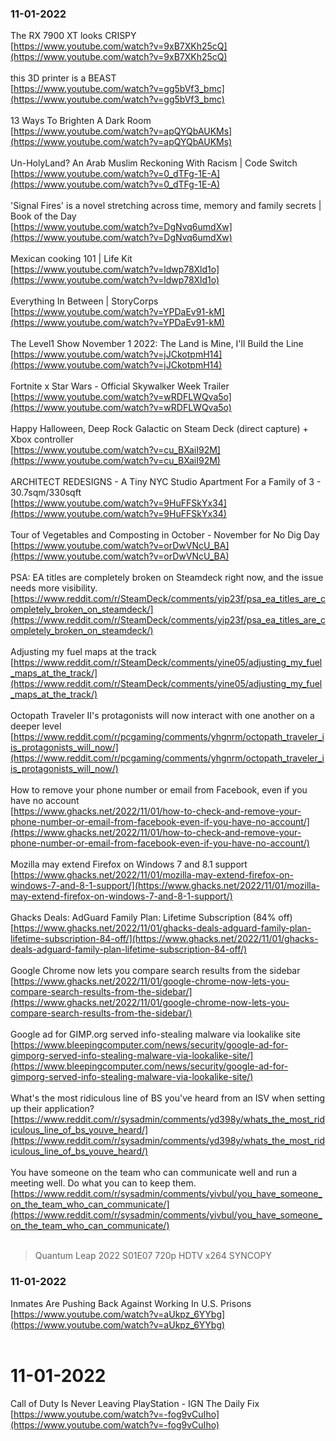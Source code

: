 ### 11-01-2022
The RX 7900 XT looks CRISPY <br> [https://www.youtube.com/watch?v=9xB7XKh25cQ](https://www.youtube.com/watch?v=9xB7XKh25cQ) <br><br>
this 3D printer is a BEAST <br> [https://www.youtube.com/watch?v=gg5bVf3_bmc](https://www.youtube.com/watch?v=gg5bVf3_bmc) <br><br>
13 Ways To Brighten A Dark Room <br> [https://www.youtube.com/watch?v=apQYQbAUKMs](https://www.youtube.com/watch?v=apQYQbAUKMs) <br><br>
Un-HolyLand? An Arab Muslim Reckoning With Racism | Code Switch <br> [https://www.youtube.com/watch?v=0_dTFg-1E-A](https://www.youtube.com/watch?v=0_dTFg-1E-A) <br><br>
'Signal Fires' is a novel stretching across time, memory and family secrets | Book of the Day <br> [https://www.youtube.com/watch?v=DgNvq6umdXw](https://www.youtube.com/watch?v=DgNvq6umdXw) <br><br>
Mexican cooking 101 | Life Kit <br> [https://www.youtube.com/watch?v=ldwp78Xld1o](https://www.youtube.com/watch?v=ldwp78Xld1o) <br><br>
Everything In Between | StoryCorps <br> [https://www.youtube.com/watch?v=YPDaEv91-kM](https://www.youtube.com/watch?v=YPDaEv91-kM) <br><br>
The Level1 Show November 1 2022: The Land is Mine, I'll Build the Line <br> [https://www.youtube.com/watch?v=jJCkotpmH14](https://www.youtube.com/watch?v=jJCkotpmH14) <br><br>
Fortnite x Star Wars - Official Skywalker Week Trailer <br> [https://www.youtube.com/watch?v=wRDFLWQva5o](https://www.youtube.com/watch?v=wRDFLWQva5o) <br><br>
Happy Halloween, Deep Rock Galactic on Steam Deck (direct capture) + Xbox controller <br> [https://www.youtube.com/watch?v=cu_BXaiI92M](https://www.youtube.com/watch?v=cu_BXaiI92M) <br><br>
ARCHITECT REDESIGNS - A Tiny NYC Studio Apartment For a Family of 3 - 30.7sqm/330sqft <br> [https://www.youtube.com/watch?v=9HuFFSkYx34](https://www.youtube.com/watch?v=9HuFFSkYx34) <br><br>
Tour of Vegetables and Composting in October - November for No Dig Day <br> [https://www.youtube.com/watch?v=orDwVNcU_BA](https://www.youtube.com/watch?v=orDwVNcU_BA) <br><br>
PSA: EA titles are completely broken on Steamdeck right now, and the issue needs more visibility. <br> [https://www.reddit.com/r/SteamDeck/comments/yip23f/psa_ea_titles_are_completely_broken_on_steamdeck/](https://www.reddit.com/r/SteamDeck/comments/yip23f/psa_ea_titles_are_completely_broken_on_steamdeck/) <br><br>
Adjusting my fuel maps at the track <br> [https://www.reddit.com/r/SteamDeck/comments/yine05/adjusting_my_fuel_maps_at_the_track/](https://www.reddit.com/r/SteamDeck/comments/yine05/adjusting_my_fuel_maps_at_the_track/) <br><br>
Octopath Traveler II's protagonists will now interact with one another on a deeper level <br> [https://www.reddit.com/r/pcgaming/comments/yhgnrm/octopath_traveler_iis_protagonists_will_now/](https://www.reddit.com/r/pcgaming/comments/yhgnrm/octopath_traveler_iis_protagonists_will_now/) <br><br>
How to remove your phone number or email from Facebook, even if you have no account <br> [https://www.ghacks.net/2022/11/01/how-to-check-and-remove-your-phone-number-or-email-from-facebook-even-if-you-have-no-account/](https://www.ghacks.net/2022/11/01/how-to-check-and-remove-your-phone-number-or-email-from-facebook-even-if-you-have-no-account/) <br><br>
Mozilla may extend Firefox on Windows 7 and 8.1 support <br> [https://www.ghacks.net/2022/11/01/mozilla-may-extend-firefox-on-windows-7-and-8-1-support/](https://www.ghacks.net/2022/11/01/mozilla-may-extend-firefox-on-windows-7-and-8-1-support/) <br><br>
Ghacks Deals: AdGuard Family Plan: Lifetime Subscription (84% off) <br> [https://www.ghacks.net/2022/11/01/ghacks-deals-adguard-family-plan-lifetime-subscription-84-off/](https://www.ghacks.net/2022/11/01/ghacks-deals-adguard-family-plan-lifetime-subscription-84-off/) <br><br>
Google Chrome now lets you compare search results from the sidebar <br> [https://www.ghacks.net/2022/11/01/google-chrome-now-lets-you-compare-search-results-from-the-sidebar/](https://www.ghacks.net/2022/11/01/google-chrome-now-lets-you-compare-search-results-from-the-sidebar/) <br><br>
Google ad for GIMP.org served info-stealing malware via lookalike site <br> [https://www.bleepingcomputer.com/news/security/google-ad-for-gimporg-served-info-stealing-malware-via-lookalike-site/](https://www.bleepingcomputer.com/news/security/google-ad-for-gimporg-served-info-stealing-malware-via-lookalike-site/) <br><br>
What's the most ridiculous line of BS you've heard from an ISV when setting up their application? <br> [https://www.reddit.com/r/sysadmin/comments/yd398y/whats_the_most_ridiculous_line_of_bs_youve_heard/](https://www.reddit.com/r/sysadmin/comments/yd398y/whats_the_most_ridiculous_line_of_bs_youve_heard/) <br><br>
You have someone on the team who can communicate well and run a meeting well. Do what you can to keep them. <br> [https://www.reddit.com/r/sysadmin/comments/yivbul/you_have_someone_on_the_team_who_can_communicate/](https://www.reddit.com/r/sysadmin/comments/yivbul/you_have_someone_on_the_team_who_can_communicate/) <br><br>
> Quantum Leap 2022 S01E07 720p HDTV x264 SYNCOPY <br>
### 11-01-2022
Inmates Are Pushing Back Against Working In U.S. Prisons <br> [https://www.youtube.com/watch?v=aUkpz_6YYbg](https://www.youtube.com/watch?v=aUkpz_6YYbg) <br><br>
# 11-01-2022
Call of Duty Is Never Leaving PlayStation - IGN The Daily Fix <br> [https://www.youtube.com/watch?v=-fog9vCuIho](https://www.youtube.com/watch?v=-fog9vCuIho) <br><br>
